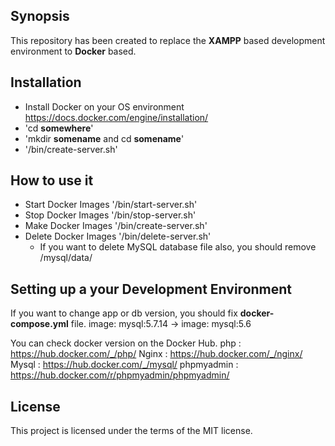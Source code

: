 ## Synopsis
This repository has been created to replace the **XAMPP** based development environment to **Docker** based.

## Installation

* Install Docker on your OS environment
  <https://docs.docker.com/engine/installation/>
* 'cd **somewhere**'
* 'mkdir **somename** and cd **somename**'
* '/bin/create-server.sh'

## How to use it
* Start Docker Images
  '/bin/start-server.sh'
* Stop Docker Images
  '/bin/stop-server.sh'
* Make Docker Images
  '/bin/create-server.sh'
* Delete Docker Images
  '/bin/delete-server.sh'
  * If you want to delete MySQL database file also, you should remove /mysql/data/

## Setting up a your Development Environment 

If you want to change app or db version, you should fix **docker-compose.yml** file.
  image: mysql:5.7.14  ->  image: mysql:5.6

You can check docker version on the Docker Hub.
  php : <https://hub.docker.com/_/php/>
  Nginx : <https://hub.docker.com/_/nginx/>
  Mysql : <https://hub.docker.com/_/mysql/>
  phpmyadmin : <https://hub.docker.com/r/phpmyadmin/phpmyadmin/>

## License
This project is licensed under the terms of the MIT license.